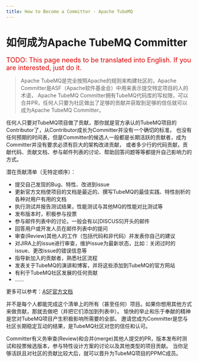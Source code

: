 ```yaml
---
title: How to Become a Committer - Apache TubeMQ
---
```


# 如何成为Apache TubeMQ Committer

<font color="#dd0000" size="4">TODO: This page needs to be translated into English. If you are interested, just do it.</font>

> Apache TubeMQ是完全按照Apache的规则来构建社区的，Apache Committer是ASF（Apache软件基金会）中用来表示提交特定项目的人的术语，
Apache TubeMQ Committer拥有TubeMQ代码库的写权限，可以合并PR，任何人只要为社区做出了足够的贡献并获取到足够的信任就可以成为Apache TubeMQ Committer。

任何人只要对TubeMQ项目做了贡献，那你就是官方承认的TubeMQ项目的Contributor了，从Contributor成长为Committer并没有一个确切的标准，
也没有任何预期的时间表，但是Committer的候选人一般都是长期活跃的贡献者，成为Committer并没有要求必须有巨大的架构改进贡献，
或者多少行的代码贡献，贡献代码、贡献文档、参与邮件列表的讨论、帮助回答问题等等都提升自己影响力的方式。

潜在贡献清单（无特定顺序）：
- 提交自己发现的Bug、特性、改进到issue
- 更新官方文档使项目的文档是最近的、撰写TubeMQ的最佳实践、特性剖析的各种对用户有用的文档
- 执行测试并报告测试结果，性能测试与其他MQ的性能对比测试等
- 发布版本时，积极参与投票
- 参与邮件列表中的讨论，一般会有以[DISCUSS]开头的邮件
- 回答用户或开发人员在邮件列表中的提问
- 审查(Review)其他人的工作（包括代码和非代码）并发表你自己的建议
- 对JIRA上的issue进行审查，维护issue为最新状态，比如：关闭过时的issue、更改issue的错误信息等
- 指导新加入的贡献者，熟悉社区流程
- 发表关于TubeMQ的演讲和博客，并将这些添加到TubeMQ的官方网站
- 有利于TubeMQ社区发展的任何贡献
- ......

更多可以参考：[ASF官方文档](https://community.apache.org/contributors/)

并不是每个人都能完成这个清单上的所有（甚至任何）项目。如果你想用其他方式来做贡献，那就去做吧（并把它们添加到列表中）。
愉快的举止和乐于奉献的精神是您对TubeMQ项目产生积极影响所需要的全部。
邀请您成为Committer是您与社区长期稳定互动的结果，是TubeMQ社区对您的信任和认可。

Committer有义务审查(Review)和合并(merge)其他人提交的PR，版本发布时测试和投票候选版本，参与特性设计方案的讨论以及其他类型的项目贡献。
当你足够活跃且对社区的贡献比较大后，就可以晋升为TubeMQ项目的PPMC成员。